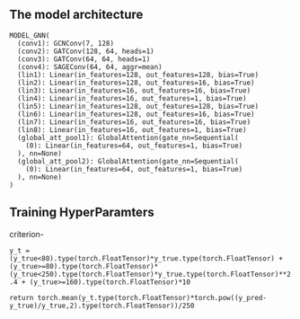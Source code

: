 ## The model architecture

    MODEL_GNN(
      (conv1): GCNConv(7, 128)
      (conv2): GATConv(128, 64, heads=1)
      (conv3): GATConv(64, 64, heads=1)
      (conv4): SAGEConv(64, 64, aggr=mean)
      (lin1): Linear(in_features=128, out_features=128, bias=True)
      (lin2): Linear(in_features=128, out_features=16, bias=True)
      (lin3): Linear(in_features=16, out_features=16, bias=True)
      (lin4): Linear(in_features=16, out_features=1, bias=True)
      (lin5): Linear(in_features=128, out_features=128, bias=True)
      (lin6): Linear(in_features=128, out_features=16, bias=True)
      (lin7): Linear(in_features=16, out_features=16, bias=True)
      (lin8): Linear(in_features=16, out_features=1, bias=True)
      (global_att_pool1): GlobalAttention(gate_nn=Sequential(
        (0): Linear(in_features=64, out_features=1, bias=True)
      ), nn=None)
      (global_att_pool2): GlobalAttention(gate_nn=Sequential(
        (0): Linear(in_features=64, out_features=1, bias=True)
      ), nn=None)
    )

## Training HyperParamters


criterion- 

`y_t = (y_true<80).type(torch.FloatTensor)*y_true.type(torch.FloatTensor) + (y_true>=80).type(torch.FloatTensor)*(y_true<250).type(torch.FloatTensor)*y_true.type(torch.FloatTensor)**2.4 + (y_true>=160).type(torch.FloatTensor)*10`

`return torch.mean(y_t.type(torch.FloatTensor)*torch.pow((y_pred-y_true)/y_true,2).type(torch.FloatTensor))/250`
